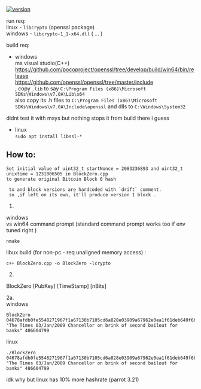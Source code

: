 [![version](https://img.shields.io/github/downloads/alexeyneu/GenesisBlockZero/total.svg?style=plastic)](https://github.com/alexeyneu//GenesisBlockZero/releases/latest)


run req:  
linux - `libcrypto` (openssl package)  
windows - `libcrypto-1_1-x64.dll`  ( ... )

build req:  
 - windows  
ms visual studio(C++)  
https://github.com/pocoproject/openssl/tree/develop/build/win64/bin/release  
https://github.com/openssl/openssl/tree/master/include  
, copy `.lib` to say  `C:\Program Files (x86)\Microsoft SDKs\Windows\v7.0A\Lib\x64`  
also copy its .h files to `C:\Program Files (x86)\Microsoft SDKs\Windows\v7.0A\Include\openssl`
and dlls to `C:\Windows\System32`

didnt test it with msys but nothing stops it from build there i guess   

 - linux  
`sudo apt install libssl-*`  

## How to:  

	Set initial value of uint32_t startNonce = 2083236893 and uint32_t unixtime = 1231006505 in BlockZero.cpp  
    to generate original Bitcoin Block 0 hash

	 tx and block versions are hardcoded with `drift` comment.  
	 so ,if left on its own, it'll produce version 1 block .  
1.
windows  
vs win64 command prompt (standard command prompt works too if env tuned right ) 
```
nmake
```
libux build (for non-pc - req unaligned memory access) : 
```
c++ BlockZero.cpp -o BlockZero -lcrypto
```
2.
BlockZero [PubKey] [TimeStamp] [nBits]

2a.  
windows
```
BlockZero 04678afdb0fe5548271967f1a67130b7105cd6a828e03909a67962e0ea1f61deb649f6bc3f4cef38c4f35504e51ec112de5c384df7ba0b8d578a4c702b6bf11d5f "The Times 03/Jan/2009 Chancellor on brink of second bailout for banks" 486604799
```
linux
```
./BlockZero 04678afdb0fe5548271967f1a67130b7105cd6a828e03909a67962e0ea1f61deb649f6bc3f4cef38c4f35504e51ec112de5c384df7ba0b8d578a4c702b6bf11d5f "The Times 03/Jan/2009 Chancellor on brink of second bailout for banks" 486604799
```

idk why but linux has 10% more hashrate (parrot 3.21)  

